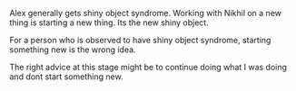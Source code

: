 Alex generally gets shiny object syndrome. Working with Nikhil on a new thing is starting a new thing. Its the new shiny object. 

For a person who is observed to have shiny object syndrome, starting something new is the wrong idea. 

The right advice at this stage might be to continue doing what I was doing and dont start something new. 

